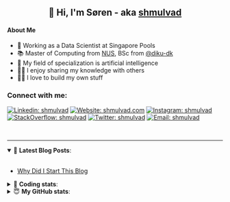 <h2 align="center">
	👋 Hi, I'm Søren - aka <a href="https://shmulvad.com">shmulvad</a>
</h2>

#### About Me
- 🤖 Working as a Data Scientist at Singapore Pools
- 📚 Master of Computing from [NUS], BSc from [@diku-dk]
- 🧠 My field of specialization is artificial intelligence
- 👨‍🏫 I enjoy sharing my knowledge with others
- 👨‍💻 I love to build my own stuff

### Connect with me:

[![Linkedin: shmulvad](https://img.shields.io/badge/shmulvad-blue?style=flat&logo=Linkedin&logoColor=white)][linkedin]
[![Website: shmulvad.com](https://img.shields.io/badge/shmulvad.com-47CCCC?&style=flat&logo=Google-Chrome&logoColor=white)][website]
[![Instagram: shmulvad](https://img.shields.io/badge/-@shmulvad-purple?style=flat&logo=Instagram&logoColor=white)][instagram]
[![StackOverflow: shmulvad](https://img.shields.io/badge/shmulvad-FE7A16?style=flat&logo=stack-overflow&logoColor=white)][stackOverflow]
[![Twitter: shmulvad](https://img.shields.io/badge/@shmulvad-1ca0f1?style=flat&logo=twitter&logoColor=white)][twitter]
[![Email: shmulvad](https://img.shields.io/badge/shmulvad-D14836?style=flat&logo=gmail&logoColor=white)][mail]

<br />

---

<details open>
 <summary>📕 <b>Latest Blog Posts</b>: </summary>

<br>

<!-- BLOG-POST-LIST:START -->
- [Why Did I Start This Blog](https://shmulvad.com/blog/why-did-start-this-blog)
<!-- BLOG-POST-LIST:END -->

</details>

<!-- --- -->

<details>
 <summary>🤖 <b>Coding stats</b>: </summary>

<br>

NOTE: Doesn't track coding at work or work done in environments such as Jupyter Notebooks.

<!--START_SECTION:waka-->
![Code Time](http://img.shields.io/badge/Code%20Time-1%2C940%20hrs%2029%20mins-blue)

**I'm a Night 🦉** 

```text
🌞 Morning                480 commits         ██░░░░░░░░░░░░░░░░░░░░░░░   08.78 % 
🌆 Daytime                1449 commits        ███████░░░░░░░░░░░░░░░░░░   26.49 % 
🌃 Evening                2263 commits        ██████████░░░░░░░░░░░░░░░   41.37 % 
🌙 Night                  1278 commits        ██████░░░░░░░░░░░░░░░░░░░   23.36 % 
```


📊 **This Week I Spent My Time On** 

```text
💬 Programming Languages: 
Python                   3 hrs 35 mins       ██████████░░░░░░░░░░░░░░░   41.29 % 
Other                    1 hr 15 mins        ████░░░░░░░░░░░░░░░░░░░░░   14.36 % 
CSS                      1 hr 11 mins        ███░░░░░░░░░░░░░░░░░░░░░░   13.67 % 
HTML                     1 hr 7 mins         ███░░░░░░░░░░░░░░░░░░░░░░   12.94 % 
Markdown                 39 mins             ██░░░░░░░░░░░░░░░░░░░░░░░   07.47 % 

🔥 Editors: 
VS Code                  7 hrs 14 mins       █████████████████████░░░░   83.23 % 
Zsh                      1 hr 8 mins         ███░░░░░░░░░░░░░░░░░░░░░░   13.08 % 
Sublime Text             19 mins             █░░░░░░░░░░░░░░░░░░░░░░░░   03.69 % 

🐱‍💻 Projects: 
otp-api                  6 hrs 4 mins        █████████████████░░░░░░░░   69.77 % 
validator-gui            1 hr 32 mins        ████░░░░░░░░░░░░░░░░░░░░░   17.76 % 
overvaagning-admin       22 mins             █░░░░░░░░░░░░░░░░░░░░░░░░   04.33 % 
otp-database-migrater    18 mins             █░░░░░░░░░░░░░░░░░░░░░░░░   03.49 % 
Unknown Project          16 mins             █░░░░░░░░░░░░░░░░░░░░░░░░   03.15 % 
```


 Last Updated on 16/05/2023 18:41:10 UTC
<!--END_SECTION:waka-->

</details>

<!-- --- -->

<details>
 <summary>😇 <b>My GitHub stats</b>: </summary>

<br>

<img align="left" alt="shmulvad's Github Stats" src="https://github-readme-stats.vercel.app/api?username=shmulvad&show_icons=true&hide_border=true" />

</details>



[website]: https://shmulvad.com
[twitter]: https://twitter.com/shmulvad
[linkedin]: https://linkedin.com/in/shmulvad
[instagram]: https://instagram.com/shmulvad
[stackOverflow]: https://stackoverflow.com/users/9248793/shmulvad
[mail]: mailto:shmulvad@gmail.com
[@diku-dk]: https://github.com/diku-dk
[github]: https://github.com/shmulvad
[NUS]: https://www.nus.edu.sg